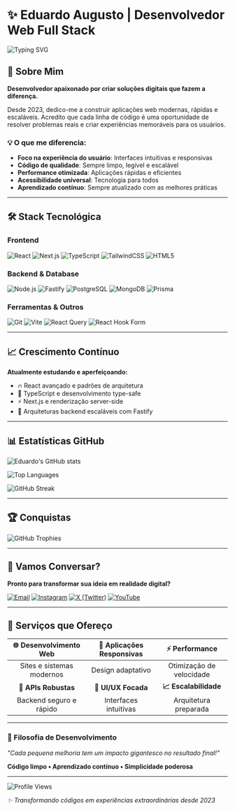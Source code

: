 # ✨ Eduardo Augusto | Desenvolvedor Web Full Stack

![Typing SVG](https://readme-typing-svg.herokuapp.com/?font=Space+Grotesk&weight=700&size=24&duration=3000&color=A855F7&vCenter=true&width=600&lines=Transformando+ideias+em+experi%C3%AAncias+web!;C%C3%B3digo+limpo+%7C+Performance+%7C+Escalabilidade;Sempre+aprendendo%2C+sempre+evoluindo!)

## 🚀 Sobre Mim

**Desenvolvedor apaixonado por criar soluções digitais que fazem a diferença.** 

Desde 2023, dedico-me a construir aplicações web modernas, rápidas e escaláveis. Acredito que cada linha de código é uma oportunidade de resolver problemas reais e criar experiências memoráveis para os usuários.

### 💡 O que me diferencia:
- **Foco na experiência do usuário**: Interfaces intuitivas e responsivas
- **Código de qualidade**: Sempre limpo, legível e escalável
- **Performance otimizada**: Aplicações rápidas e eficientes
- **Acessibilidade universal**: Tecnologia para todos
- **Aprendizado contínuo**: Sempre atualizado com as melhores práticas

---

## 🛠️ Stack Tecnológica

### Frontend
![React](https://img.shields.io/badge/React-20232A?style=for-the-badge&logo=react&logoColor=61DAFB&border_radius=10)
![Next.js](https://img.shields.io/badge/Next.js-000000?style=for-the-badge&logo=next.js&logoColor=white)
![TypeScript](https://img.shields.io/badge/TypeScript-007ACC?style=for-the-badge&logo=typescript&logoColor=white)
![TailwindCSS](https://img.shields.io/badge/Tailwind_CSS-38B2AC?style=for-the-badge&logo=tailwind-css&logoColor=white)
![HTML5](https://img.shields.io/badge/HTML5-E34F26?style=for-the-badge&logo=html5&logoColor=white)

### Backend & Database
![Node.js](https://img.shields.io/badge/Node.js-43853D?style=for-the-badge&logo=node.js&logoColor=white)
![Fastify](https://img.shields.io/badge/Fastify-000000?style=for-the-badge&logo=fastify&logoColor=white)
![PostgreSQL](https://img.shields.io/badge/PostgreSQL-316192?style=for-the-badge&logo=postgresql&logoColor=white)
![MongoDB](https://img.shields.io/badge/MongoDB-4EA94B?style=for-the-badge&logo=mongodb&logoColor=white)
![Prisma](https://img.shields.io/badge/Prisma-3982CE?style=for-the-badge&logo=Prisma&logoColor=white)

### Ferramentas & Outros
![Git](https://img.shields.io/badge/Git-F05032?style=for-the-badge&logo=git&logoColor=white)
![Vite](https://img.shields.io/badge/Vite-646CFF?style=for-the-badge&logo=vite&logoColor=white)
![React Query](https://img.shields.io/badge/React_Query-FF4154?style=for-the-badge&logo=react%20query&logoColor=white)
![React Hook Form](https://img.shields.io/badge/React_Hook_Form-EC5990?style=for-the-badge&logo=reacthookform&logoColor=white)

---

## 📈 Crescimento Contínuo

**Atualmente estudando e aperfeiçoando:**
- 🔥 React avançado e padrões de arquitetura
- 🚀 TypeScript e desenvolvimento type-safe
- ⚡ Next.js e renderização server-side
- 🔧 Arquiteturas backend escaláveis com Fastify

---

## 📊 Estatísticas GitHub

![Eduardo's GitHub stats](https://github-readme-stats.vercel.app/api?username=d3veduardo&show_icons=true&theme=tokyonight&hide_border=true&border_radius=10&bg_color=0D1117&title_color=A855F7&icon_color=A855F7&text_color=C9D1D9)

![Top Languages](https://github-readme-stats.vercel.app/api/top-langs/?username=d3veduardo&layout=compact&theme=tokyonight&hide_border=true&border_radius=10&bg_color=0D1117&title_color=A855F7&text_color=C9D1D9)

![GitHub Streak](https://streak-stats.demolab.com/?user=d3veduardo&theme=tokyonight&hide_border=true&border_radius=10&background=0D1117&ring=A855F7&fire=A855F7&currStreakLabel=A855F7)

---

## 🏆 Conquistas

![GitHub Trophies](https://github-profile-trophy.vercel.app/?username=d3veduardo&theme=tokyonight&no-frame=true&no-bg=false&margin-w=4&border_radius=10)

---

## 💬 Vamos Conversar?

**Pronto para transformar sua ideia em realidade digital?**

[![Email](https://img.shields.io/badge/Email-EA4335?style=for-the-badge&logo=gmail&logoColor=white&border_radius=15)](mailto:eduardoaugustolimabueno@outlook.com.br)
[![Instagram](https://img.shields.io/badge/Instagram-E4405F?style=for-the-badge&logo=instagram&logoColor=white)](https://instagram.com/eduardoaugustolb)
[![X (Twitter)](https://img.shields.io/badge/X-000000?style=for-the-badge&logo=x&logoColor=white)](https://x.com/the_duh7)
[![YouTube](https://img.shields.io/badge/YouTube-FF0000?style=for-the-badge&logo=youtube&logoColor=white)](https://youtube.com/@eduardo.developer)

---

## 🎯 Serviços que Ofereço

| 🌐 **Desenvolvimento Web** | 📱 **Aplicações Responsivas** | ⚡ **Performance** |
|:---:|:---:|:---:|
| Sites e sistemas modernos | Design adaptativo | Otimização de velocidade |
| **🔧 APIs Robustas** | **🎨 UI/UX Focada** | **📈 Escalabilidade** |
| Backend seguro e rápido | Interfaces intuitivas | Arquitetura preparada |

---

### 💭 Filosofia de Desenvolvimento

*"Cada pequena melhoria tem um impacto gigantesco no resultado final!"*

**Código limpo • Aprendizado contínuo • Simplicidade poderosa**

---

![Profile Views](https://komarev.com/ghpvc/?username=d3veduardo&color=blueviolet&style=for-the-badge&border_radius=10)

*✨ Transformando códigos em experiências extraordinárias desde 2023*
